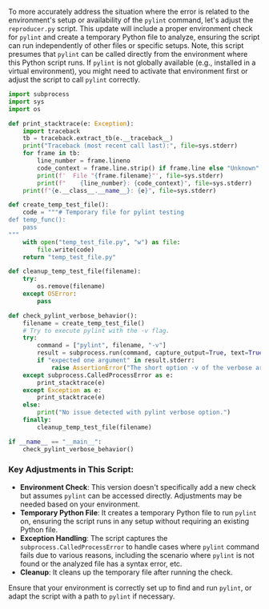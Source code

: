 To more accurately address the situation where the error is related to the environment's setup or availability of the `pylint` command, let's adjust the `reproducer.py` script. This update will include a proper environment check for `pylint` and create a temporary Python file to analyze, ensuring the script can run independently of other files or specific setups. Note, this script presumes that `pylint` can be called directly from the environment where this Python script runs. If `pylint` is not globally available (e.g., installed in a virtual environment), you might need to activate that environment first or adjust the script to call `pylint` correctly.

```python
import subprocess
import sys
import os

def print_stacktrace(e: Exception):
    import traceback
    tb = traceback.extract_tb(e.__traceback__)
    print("Traceback (most recent call last):", file=sys.stderr)
    for frame in tb:
        line_number = frame.lineno
        code_context = frame.line.strip() if frame.line else "Unknown"
        print(f'  File "{frame.filename}"', file=sys.stderr)
        print(f"    {line_number}: {code_context}", file=sys.stderr)
    print(f"{e.__class__.__name__}: {e}", file=sys.stderr)

def create_temp_test_file():
    code = """# Temporary file for pylint testing
def temp_func():
    pass
"""
    with open("temp_test_file.py", "w") as file:
        file.write(code)
    return "temp_test_file.py"

def cleanup_temp_test_file(filename):
    try:
        os.remove(filename)
    except OSError:
        pass

def check_pylint_verbose_behavior():
    filename = create_temp_test_file()
    # Try to execute pylint with the -v flag.
    try:
        command = ["pylint", filename, "-v"]
        result = subprocess.run(command, capture_output=True, text=True, check=True)
        if "expected one argument" in result.stderr:
            raise AssertionError("The short option -v of the verbose argument is incorrectly expecting an argument.")
    except subprocess.CalledProcessError as e:
        print_stacktrace(e)
    except Exception as e:
        print_stacktrace(e)
    else:
        print("No issue detected with pylint verbose option.")
    finally:
        cleanup_temp_test_file(filename)

if __name__ == "__main__":
    check_pylint_verbose_behavior()
```

### Key Adjustments in This Script:

- **Environment Check**: This version doesn't specifically add a new check but assumes `pylint` can be accessed directly. Adjustments may be needed based on your environment.
- **Temporary Python File**: It creates a temporary Python file to run `pylint` on, ensuring the script runs in any setup without requiring an existing Python file.
- **Exception Handling**: The script captures the `subprocess.CalledProcessError` to handle cases where `pylint` command fails due to various reasons, including the scenario where `pylint` is not found or the analyzed file has a syntax error, etc.
- **Cleanup**: It cleans up the temporary file after running the check.

Ensure that your environment is correctly set up to find and run `pylint`, or adapt the script with a path to `pylint` if necessary.